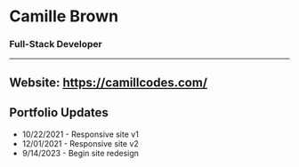 # Camille Brown
### Full-Stack Developer
 ---

## Website: https://camillcodes.com/

## Portfolio Updates
* 10/22/2021 - Responsive site v1
* 12/01/2021 - Responsive site v2
* 9/14/2023 - Begin site redesign

